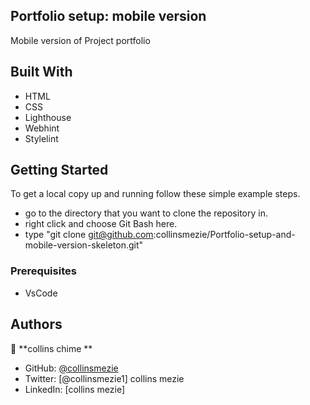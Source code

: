 ## Portfolio setup: mobile version

Mobile version of Project portfolio 


## Built With

- HTML
- CSS
- Lighthouse
- Webhint
- Stylelint

## Getting Started
To get a local copy up and running follow these simple example steps.

- go to the directory that you want to clone the repository in.
- right click and choose Git Bash here.
- type "git clone git@github.com:collinsmezie/Portfolio-setup-and-mobile-version-skeleton.git"

### Prerequisites
- VsCode

## Authors
👤 **collins chime **

- GitHub: [@collinsmezie](https://github.com/collinsmezie)
- Twitter: [@collinsmezie1] collins mezie
- LinkedIn: [collins mezie]
